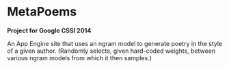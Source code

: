 MetaPoems 
=========

**Project for Google CSSI 2014**

An App Engine site that uses an ngram model to generate poetry in the style of a given author. (Randomly selects, given hard-coded weights, between various ngram models from which it then samples.)

